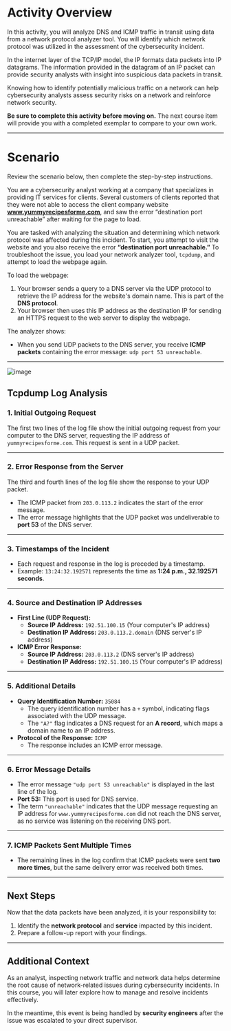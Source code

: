 # Activity Overview

In this activity, you will analyze DNS and ICMP traffic in transit using data from a network protocol analyzer tool. You will identify which network protocol was utilized in the assessment of the cybersecurity incident.

In the internet layer of the TCP/IP model, the IP formats data packets into IP datagrams. The information provided in the datagram of an IP packet can provide security analysts with insight into suspicious data packets in transit.

Knowing how to identify potentially malicious traffic on a network can help cybersecurity analysts assess security risks on a network and reinforce network security.

**Be sure to complete this activity before moving on.** The next course item will provide you with a completed exemplar to compare to your own work.

---

# Scenario

Review the scenario below, then complete the step-by-step instructions.

You are a cybersecurity analyst working at a company that specializes in providing IT services for clients. Several customers of clients reported that they were not able to access the client company website **www.yummyrecipesforme.com**, and saw the error “destination port unreachable” after waiting for the page to load.

You are tasked with analyzing the situation and determining which network protocol was affected during this incident. To start, you attempt to visit the website and you also receive the error **“destination port unreachable.”** To troubleshoot the issue, you load your network analyzer tool, `tcpdump`, and attempt to load the webpage again.

To load the webpage:
1. Your browser sends a query to a DNS server via the UDP protocol to retrieve the IP address for the website's domain name. This is part of the **DNS protocol**.
2. Your browser then uses this IP address as the destination IP for sending an HTTPS request to the web server to display the webpage.

The analyzer shows:
- When you send UDP packets to the DNS server, you receive **ICMP packets** containing the error message: `udp port 53 unreachable`.

---

![image](https://github.com/user-attachments/assets/bed8eb75-7214-485c-a101-6ef7d6811fb7)


## Tcpdump Log Analysis

### 1. Initial Outgoing Request
The first two lines of the log file show the initial outgoing request from your computer to the DNS server, requesting the IP address of `yummyrecipesforme.com`. This request is sent in a UDP packet.  

---

### 2. Error Response from the Server
The third and fourth lines of the log file show the response to your UDP packet.  
- The ICMP packet from `203.0.113.2` indicates the start of the error message.  
- The error message highlights that the UDP packet was undeliverable to **port 53** of the DNS server.  

---

### 3. Timestamps of the Incident
- Each request and response in the log is preceded by a timestamp.  
- Example: `13:24:32.192571` represents the time as **1:24 p.m., 32.192571 seconds**.  

---

### 4. Source and Destination IP Addresses
- **First Line (UDP Request):**  
  - **Source IP Address:** `192.51.100.15` (Your computer's IP address)  
  - **Destination IP Address:** `203.0.113.2.domain` (DNS server's IP address)  
- **ICMP Error Response:**  
  - **Source IP Address:** `203.0.113.2` (DNS server's IP address)  
  - **Destination IP Address:** `192.51.100.15` (Your computer's IP address)  

---

### 5. Additional Details
- **Query Identification Number:** `35084`  
  - The query identification number has a `+` symbol, indicating flags associated with the UDP message.
  - The `"A?"` flag indicates a DNS request for an **A record**, which maps a domain name to an IP address.  
- **Protocol of the Response:** `ICMP`  
  - The response includes an ICMP error message.  

---

### 6. Error Message Details
- The error message `"udp port 53 unreachable"` is displayed in the last line of the log.  
- **Port 53:** This port is used for DNS service.  
- The term `"unreachable"` indicates that the UDP message requesting an IP address for `www.yummyrecipesforme.com` did not reach the DNS server, as no service was listening on the receiving DNS port.  

---

### 7. ICMP Packets Sent Multiple Times
- The remaining lines in the log confirm that ICMP packets were sent **two more times**, but the same delivery error was received both times.  

---

## Next Steps
Now that the data packets have been analyzed, it is your responsibility to:
1. Identify the **network protocol** and **service** impacted by this incident.  
2. Prepare a follow-up report with your findings.  

---

## Additional Context
As an analyst, inspecting network traffic and network data helps determine the root cause of network-related issues during cybersecurity incidents. In this course, you will later explore how to manage and resolve incidents effectively.  

In the meantime, this event is being handled by **security engineers** after the issue was escalated to your direct supervisor.
